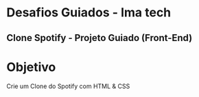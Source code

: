 # Desafios Guiados - Ima tech
## Clone Spotify - Projeto Guiado (Front-End)




# Objetivo 

Crie um Clone do Spotify com HTML & CSS

